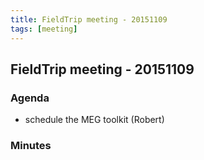 ```yaml
---
title: FieldTrip meeting - 20151109
tags: [meeting]
---
```


## FieldTrip meeting - 20151109

### Agenda

- schedule the MEG toolkit (Robert)

### Minutes
